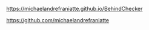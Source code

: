 ﻿https://michaelandrefraniatte.github.io/BehindChecker  
  
https://github.com/michaelandrefraniatte  